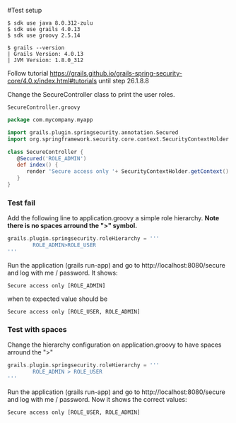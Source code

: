 #Test setup

```shell
$ sdk use java 8.0.312-zulu
$ sdk use grails 4.0.13
$ sdk use groovy 2.5.14

$ grails --version
| Grails Version: 4.0.13
| JVM Version: 1.8.0_312
```

Follow tutorial https://grails.github.io/grails-spring-security-core/4.0.x/index.html#tutorials
until step 26.1.8.8

Change the SecureController class to print the user roles.

`SecureController.groovy`

```groovy
package com.mycompany.myapp

import grails.plugin.springsecurity.annotation.Secured
import org.springframework.security.core.context.SecurityContextHolder

class SecureController {
   @Secured('ROLE_ADMIN')
   def index() {
      render 'Secure access only '+ SecurityContextHolder.getContext().getAuthentication().getAuthorities()
   }
}
```

### Test fail
Add the following line to application.groovy a simple role hierarchy. **Note there is no spaces arround the ">" symbol.**

```groovy 
grails.plugin.springsecurity.roleHierarchy = '''
        ROLE_ADMIN>ROLE_USER
'''
```

Run the application (grails run-app) and go to http://localhost:8080/secure and log with me / password. It shows:
```plain
Secure access only [ROLE_ADMIN]
```
when te expected value should be

```plain
Secure access only [ROLE_USER, ROLE_ADMIN]
```

### Test with spaces
Change the hierarchy configuration on application.groovy to have spaces arround the ">"
```groovy 
grails.plugin.springsecurity.roleHierarchy = '''
        ROLE_ADMIN > ROLE_USER
'''
```
Run the application (grails run-app) and go to http://localhost:8080/secure and log with me / password. Now it shows the correct values:

```plain
Secure access only [ROLE_USER, ROLE_ADMIN]
```
